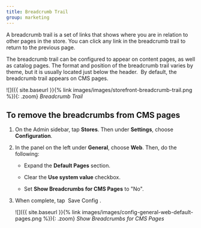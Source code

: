 ```yaml
---
title: Breadcrumb Trail
group: marketing
---
```


A breadcrumb trail is a set of links that shows where you are in relation to other pages in the store. You can click any link in the breadcrumb trail to return to the previous page.

The breadcrumb trail can be configured to appear on content pages, as well as catalog pages. The format and position of the breadcrumb trail varies by theme, but it is usually located just below the header.  By default, the breadcrumb trail appears on CMS pages.

![]({{ site.baseurl }}{% link images/images/storefront-breadcrumb-trail.png %}){: .zoom}
*Breadcrumb Trail*

## To remove the breadcrumbs from CMS pages

1. On the Admin sidebar, tap **Stores**. Then under **Settings**, choose **Configuration**.

1. In the panel on the left under **General**, choose **Web**. Then, do the following:

    * Expand the **Default Pages** section.

    * Clear the **Use system value** checkbox.

    * Set **Show Breadcrumbs for CMS Pages** to "No".

1. When complete, tap <span class="btn"> Save Config </span>.

    ![]({{ site.baseurl }}{% link images/images/config-general-web-default-pages.png %}){: .zoom}
    *Show Breadcrumbs for CMS Pages*
